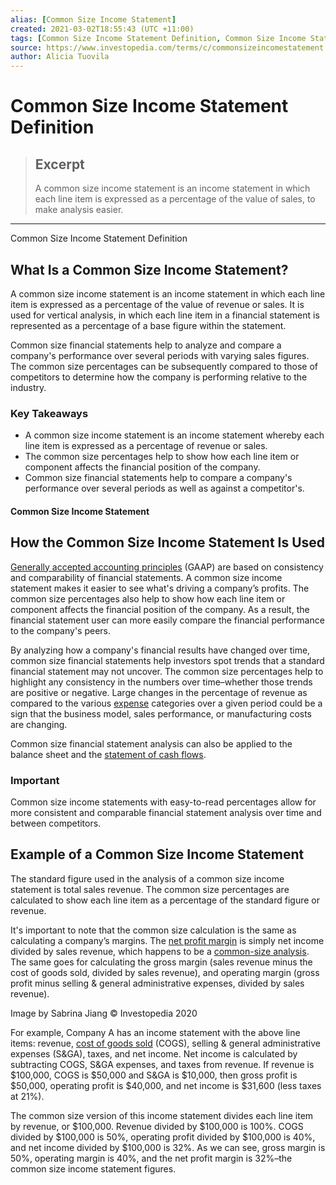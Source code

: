 ```yaml
---
alias: [Common Size Income Statement]
created: 2021-03-02T18:55:43 (UTC +11:00)
tags: [Common Size Income Statement Definition, Common Size Income Statement Definition]
source: https://www.investopedia.com/terms/c/commonsizeincomestatement.asp
author: Alicia Tuovila
---
```


# Common Size Income Statement Definition

> ## Excerpt
> A common size income statement is an income statement in which each line item is expressed as a percentage of the value of sales, to make analysis easier.

---

Common Size Income Statement Definition
## What Is a Common Size Income Statement?

A common size income statement is an income statement in which each line item is expressed as a percentage of the value of revenue or sales. It is used for vertical analysis, in which each line item in a financial statement is represented as a percentage of a base figure within the statement.

Common size financial statements help to analyze and compare a company's performance over several periods with varying sales figures. The common size percentages can be subsequently compared to those of competitors to determine how the company is performing relative to the industry.

### Key Takeaways

-   A common size income statement is an income statement whereby each line item is expressed as a percentage of revenue or sales.
-   The common size percentages help to show how each line item or component affects the financial position of the company.
-   Common size financial statements help to compare a company's performance over several periods as well as against a competitor's.

#### Common Size Income Statement

## How the Common Size Income Statement Is Used

[Generally accepted accounting principles](https://www.investopedia.com/terms/g/gaap.asp) (GAAP) are based on consistency and comparability of financial statements. A common size income statement makes it easier to see what's driving a company’s profits. The common size percentages also help to show how each line item or component affects the financial position of the company. As a result, the financial statement user can more easily compare the financial performance to the company's peers.

By analyzing how a company's financial results have changed over time, common size financial statements help investors spot trends that a standard financial statement may not uncover. The common size percentages help to highlight any consistency in the numbers over time–whether those trends are positive or negative. Large changes in the percentage of revenue as compared to the various [expense](https://www.investopedia.com/ask/answers/052815/how-are-prepaid-expenses-recorded-income-statement.asp) categories over a given period could be a sign that the business model, sales performance, or manufacturing costs are changing.

Common size financial statement analysis can also be applied to the balance sheet and the [statement of cash flows](https://www.investopedia.com/investing/what-is-a-cash-flow-statement/).

### Important

Common size income statements with easy-to-read percentages allow for more consistent and comparable financial statement analysis over time and between competitors.

## Example of a Common Size Income Statement

The standard figure used in the analysis of a common size income statement is total sales revenue. The common size percentages are calculated to show each line item as a percentage of the standard figure or revenue.

It's important to note that the common size calculation is the same as calculating a company’s margins. The [net profit margin](https://www.investopedia.com/terms/n/net_margin.asp) is simply net income divided by sales revenue, which happens to be a [common-size analysis](https://www.investopedia.com/articles/investing/111413/commonsize-analysis-financial-statements.asp). The same goes for calculating the gross margin (sales revenue minus the cost of goods sold, divided by sales revenue), and operating margin (gross profit minus selling & general administrative expenses, divided by sales revenue).

Image by Sabrina Jiang © Investopedia 2020

For example, Company A has an income statement with the above line items: revenue, [cost of goods sold](https://www.investopedia.com/terms/c/cogs.asp) (COGS), selling & general administrative expenses (S&GA), taxes, and net income. Net income is calculated by subtracting COGS, S&GA expenses, and taxes from revenue. If revenue is $100,000, COGS is $50,000 and S&GA is $10,000, then gross profit is $50,000, operating profit is $40,000, and net income is $31,600 (less taxes at 21%).

The common size version of this income statement divides each line item by revenue, or $100,000. Revenue divided by $100,000 is 100%. COGS divided by $100,000 is 50%, operating profit divided by $100,000 is 40%, and net income divided by $100,000 is 32%. As we can see, gross margin is 50%, operating margin is 40%, and the net profit margin is 32%–the common size income statement figures.
